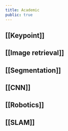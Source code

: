 ```yaml
---
title: Academic
public: true
---
```


## [[Keypoint]] 
## [[Image retrieval]]
## [[Segmentation]]
## [[CNN]]
## [[Robotics]]
## [[SLAM]]
